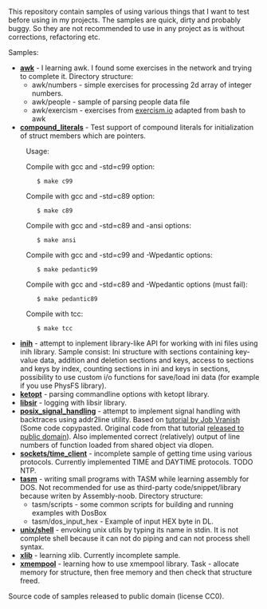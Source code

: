 This repository contain samples of using various things that I want to test 
before using in my projects. The samples are quick, dirty and probably buggy. 
So they are not recommended to use in any project as is without corrections, 
refactoring etc.

Samples:

* [**awk**](https://github.com/edomin/samples/tree/master/awk) - I learning 
awk. I found some exercises in the network and trying to complete it.
Directory structure:
    - awk/numbers - simple exercises for processing 2d array of integer numbers.
    - awk/people - sample of parsing people data file
    - awk/exercism - exercises from 
[exercism.io](https://exercism.io/tracks/bash/exercises) adapted from bash to 
awk
* [**compound_literals**](https://github.com/edomin/samples/tree/master/compound_literals) - 
Test support of compound literals for initialization of struct members which 
are pointers. 

&nbsp;&nbsp;&nbsp;&nbsp;&nbsp;&nbsp;&nbsp;&nbsp;&nbsp;Usage: 

&nbsp;&nbsp;&nbsp;&nbsp;&nbsp;&nbsp;&nbsp;&nbsp;&nbsp;Compile with gcc and 
-std=c99 option:
```
        $ make c99
```
&nbsp;&nbsp;&nbsp;&nbsp;&nbsp;&nbsp;&nbsp;&nbsp;&nbsp;Compile with gcc and 
-std=c89 option:
```
        $ make c89
```
&nbsp;&nbsp;&nbsp;&nbsp;&nbsp;&nbsp;&nbsp;&nbsp;&nbsp;Compile with gcc and 
-std=c89 and -ansi options:
```
        $ make ansi
```
&nbsp;&nbsp;&nbsp;&nbsp;&nbsp;&nbsp;&nbsp;&nbsp;&nbsp;Compile with gcc and 
-std=c99 and -Wpedantic options:
```
        $ make pedantic99
```
&nbsp;&nbsp;&nbsp;&nbsp;&nbsp;&nbsp;&nbsp;&nbsp;&nbsp;Compile with gcc and 
-std=c89 and -Wpedantic options (must fail):
```
        $ make pedantic89
```
&nbsp;&nbsp;&nbsp;&nbsp;&nbsp;&nbsp;&nbsp;&nbsp;&nbsp;Compile with tcc:
```
        $ make tcc
```
* [**inih**](https://github.com/edomin/samples/tree/master/inih) - 
attempt to inplement library-like API for working with ini files using inih 
library. Sample consist: Ini structure with sections containing key-value data, 
addition and deletion sections and keys, access to sections and keys by index, 
counting sections in ini and keys in sections, possibility to use custom i/o 
functions for save/load ini data (for example if you use PhysFS library).
* [**ketopt**](https://github.com/edomin/samples/tree/master/ketopt) - parsing 
commandline options with ketopt library.
* [**libsir**](https://github.com/edomin/samples/tree/master/libsir) - logging 
with libsir library.
* [**posix_signal_handling**](https://github.com/edomin/samples/tree/master/posix_signal_handling) - 
attempt to implement signal handling with backtraces using addr2line utility. 
Based on 
[tutorial by Job Vranish](https://spin.atomicobject.com/2013/01/13/exceptions-stack-traces-c/) 
(Some code copypasted. Original code from that tutorial 
[released to public domain](https://gist.github.com/jvranish/4441299#gistcomment-1385251)).
Also implemented correct (relatively) output of line numbers of function loaded 
from shared object via dlopen.
* [**sockets/time_client**](https://github.com/edomin/samples/tree/master/sockets/time_client) - 
incomplete sample of getting time using various protocols. Currently 
implemented TIME and DAYTIME protocols. TODO NTP.
* [**tasm**](https://github.com/edomin/samples/tree/master/tasm) - writing 
small programs with TASM while learning assembly for DOS. Not recommended for 
use as third-party code/snippet/library because writen by Assembly-noob. 
Directory structure:
    - tasm/scripts - some common scripts for building and running examples with 
DosBox
    - tasm/dos_input_hex - Example of input HEX byte in DL.
* [**unix/shell**](https://github.com/edomin/samples/tree/master/unix/shell) - 
envoking unix utils by typing its name in stdin. It is not complete shell 
because it can not do piping and can not process shell syntax.
* [**xlib**](https://github.com/edomin/samples/tree/master/xlib) - learning 
xlib. Currently incomplete sample.
* [**xmempool**](https://github.com/edomin/samples/tree/master/xmempool) - 
learning how to use xmempool library. Task - allocate memory for structure, 
then free memory and then check that structure freed.

Source code of samples released to public domain (license CC0).